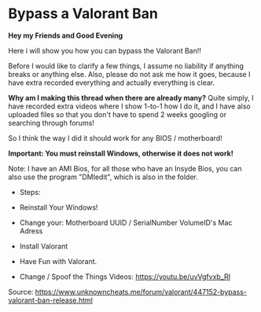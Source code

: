 # Bypass a Valorant Ban
**Hey my Friends and Good Evening**

Here i will show you how you can bypass the Valorant Ban!!

Before I would like to clarify a few things, I assume no liability if anything breaks or anything else. Also, please do not ask me how it goes, because I have extra recorded everything and actually everything is clear.

**Why am I making this thread when there are already many?**
Quite simply, I have recorded extra videos where I show 1-to-1 how I do it, and I have also uploaded files so that you don't have to spend 2 weeks googling or searching through forums!

So I think the way I did it should work for any BIOS / motherboard!

**Important: You must reinstall Windows, otherwise it does not work!**

Note: I have an AMI Bios, for all those who have an Insyde Bios, you can also use the program "DMIedit", which is also in the folder.

- Steps:

- Reinstall Your Windows!
- Change your:
    Motherboard UUID / SerialNumber
    VolumeID's
    Mac Adress
- Install Valorant
- Have Fun with Valorant.

- Change / Spoof the Things Videos: https://youtu.be/uvVgfvxb_RI

Source: https://www.unknowncheats.me/forum/valorant/447152-bypass-valorant-ban-release.html
